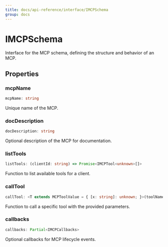 ```yaml
---
title: docs/api-reference/interface/IMCPSchema
group: docs
---
```


# IMCPSchema

Interface for the MCP schema, defining the structure and behavior of an MCP.

## Properties

### mcpName

```ts
mcpName: string
```

Unique name of the MCP.

### docDescription

```ts
docDescription: string
```

Optional description of the MCP for documentation.

### listTools

```ts
listTools: (clientId: string) => Promise<IMCPTool<unknown>[]>
```

Function to list available tools for a client.

### callTool

```ts
callTool: <T extends MCPToolValue = { [x: string]: unknown; }>(toolName: string, dto: IMCPToolCallDto<T>) => Promise<void>
```

Function to call a specific tool with the provided parameters.

### callbacks

```ts
callbacks: Partial<IMCPCallbacks>
```

Optional callbacks for MCP lifecycle events.
